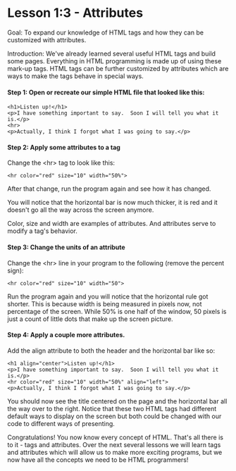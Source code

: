 Lesson 1:3 - Attributes
=======================

Goal:  To expand our knowledge of HTML tags and how they can be customized with attributes.

Introduction:  We've already learned several useful HTML tags and build some pages.  Everything in HTML programming is made up of using these mark-up tags.  HTML tags can be further customized by attributes which are ways to make the tags behave in special ways.

#### Step 1:  Open or recreate our simple HTML file that looked like this:

    <h1>Listen up!</h1>
    <p>I have something important to say.  Soon I will tell you what it is.</p>
    <hr>
    <p>Actually, I think I forgot what I was going to say.</p>


#### Step 2:  Apply some attributes to a tag

Change the &lt;hr&gt; tag to look like this:

    <hr color="red" size="10" width="50%">

After that change, run the program again and see how it has changed.

You will notice that the horizontal bar is now much thicker, it is red and it doesn't go all the way across the screen anymore.

Color, size and width are examples of attributes.  And attributes serve to modify a tag's behavior.  


#### Step 3:  Change the units of an attribute

Change the &lt;hr&gt; line in your program to the following (remove the percent sign):

    <hr color="red" size="10" width="50">

Run the program again and you will notice that the horizontal rule got shorter.  This is because width is being measured in pixels now, not percentage of the screen.  While 50% is one half of the window, 50 pixels is just a count of little dots that make up the screen picture.


#### Step 4:  Apply a couple more attributes.  

Add the align attribute to both the header and the horizontal bar like so:

    <h1 align="center">Listen up!</h1>
    <p>I have something important to say.  Soon I will tell you what it is.</p>
    <hr color="red" size="10" width="50%" align="left">
    <p>Actually, I think I forgot what I was going to say.</p>

You should now see the title centered on the page and the horizontal bar all the way over to the right.  Notice that these two HTML tags had different default ways to display on the screen but both could be changed with our code to different ways of presenting.

Congratulations!  You now know every concept of HTML.  That's all there is to it - tags and attributes.  Over the next several lessons we will learn tags and attributes which will allow us to make more exciting programs, but we now have all the concepts we need to be HTML programmers!
